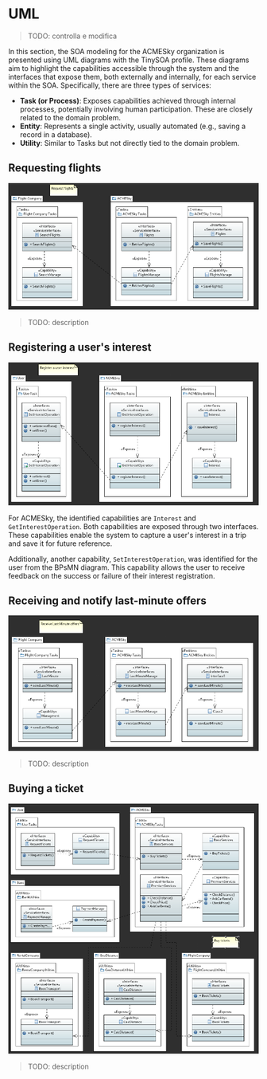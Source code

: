 # UML

> TODO: controlla e modifica

In this section, the SOA modeling for the ACMESky organization is presented using UML diagrams with the TinySOA profile. These diagrams aim to highlight the capabilities accessible through the system and the interfaces that expose them, both externally and internally, for each service within the SOA. Specifically, there are three types of services:

- **Task (or Process)**: Exposes capabilities achieved through internal processes, potentially involving human participation. These are closely related to the domain problem.
- **Entity**: Represents a single activity, usually automated (e.g., saving a record in a database).
- **Utility**: Similar to Tasks but not directly tied to the domain problem.

## Requesting flights

![uml req flights](assets/uml/req-flights.png "req flights")

> TODO: description

## Registering a user's interest

![uml reg interest](assets/uml/reg-inter.png "reg interest")

For ACMESky, the identified capabilities are `Interest` and `GetInterestOperation`. Both capabilities are exposed through two interfaces. These capabilities enable the system to capture a user's interest in a trip and save it for future reference.

Additionally, another capability, `SetInterestOperation`, was identified for the user from the BPsMN diagram. This capability allows the user to receive feedback on the success or failure of their interest registration.

## Receiving and notify last-minute offers

![uml last min](assets/uml/last-min.png "last min")

> TODO: description

## Buying a ticket

![uml buy ticket](assets/uml/buy-tickets.png "buy ticket")

> TODO: description
